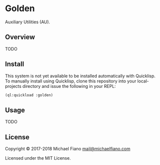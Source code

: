 # Golden

Auxiliary Utilities (AU).

## Overview

TODO

## Install

This system is not yet available to be installed automatically with Quicklisp. To manually install
using Quicklisp, clone this repository into your local-projects directory and issue the following in
your REPL:

```lisp
(ql:quickload :golden)
```

## Usage

TODO

## License

Copyright © 2017-2018 Michael Fiano <mail@michaelfiano.com>

Licensed under the MIT License.
